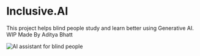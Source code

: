 # Inclusive.AI

This project helps blind people study and learn better using Generative AI.
WIP Made By Aditya Bhatt

![AI assistant for blind people](https://saibaba9758140479.blob.core.windows.net/testimages/AI%20assistant%20for%20blind%20people.png)


